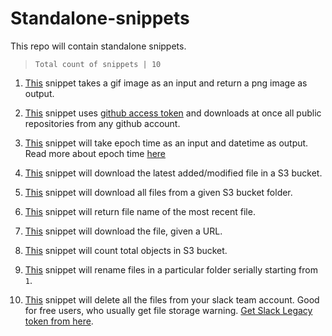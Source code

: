 # Standalone-snippets
This repo will contain standalone snippets.


> `Total count of snippets | 10`

 1. [This](https://raw.githubusercontent.com/x0v/Random-stuff/master/gif-to-png.py) snippet takes a gif image as an input and return a png image as output.
 
 2. [This](https://raw.githubusercontent.com/x0v/Random-stuff/master/git-clone-public-repo.py) snippet uses [github access token](https://github.com/settings/tokens) and downloads at once all public repositories from any github account.
 
 3. [This](https://raw.githubusercontent.com/x0v/standalone-scripts/master/convert-epoch-time-to-date-time.py) snippet will take epoch time as an input and datetime as output. Read more about epoch time [here](https://en.wikipedia.org/wiki/Unix_time)

 4. [This](https://raw.githubusercontent.com/x0v/standalone-scripts/master/s3_latest_file.py) snippet will download the latest added/modified file in a S3 bucket.
 
 5. [This](https://raw.githubusercontent.com/x0v/standalone-scripts/master/s3_download_all.py) snippet will download all files from a given S3 bucket folder.
 
 6. [This](https://raw.githubusercontent.com/x0v/standalone-scripts/master/get_latest_file.py) snippet will return file name of the most recent file.
 
 7. [This](https://raw.githubusercontent.com/x0v/standalone-scripts/master/download_using_url.py) snippet will download the file, given a URL.
 
 8. [This](https://raw.githubusercontent.com/x0v/standalone-scripts/master/count_objects_in_bucket.py) snippet will count total objects in S3 bucket.

 9. [This](https://raw.githubusercontent.com/x0v/standalone-scripts/master/rename-files-bulk-serially.py) snippet will rename files in a particular folder serially starting from `1`. 

 10. [This](https://raw.githubusercontent.com/x0v/standalone-scripts/master/delete-all-files-from-slack.py) snippet will delete all the files from your slack team account. Good for free users, who usually get file storage warning. [Get Slack Legacy token from here](https://api.slack.com/custom-integrations/legacy-tokens).
